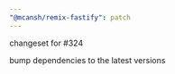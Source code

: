 ```yaml
---
"@mcansh/remix-fastify": patch
---
```


changeset for #324

bump dependencies to the latest versions
